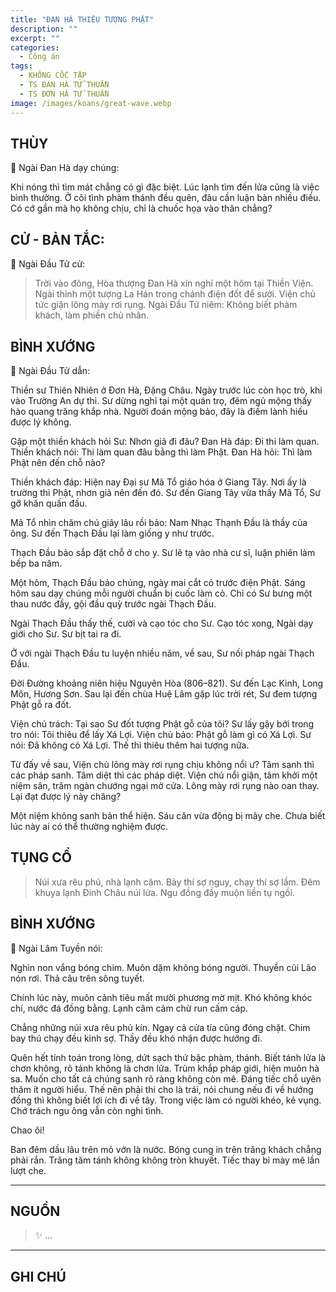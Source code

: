 ```yaml
---
title: "ĐAN HÀ THIÊU TƯỢNG PHẬT"
description: ""
excerpt: ""
categories:
  - Công án
tags:
  - KHÔNG CỐC TẬP
  - TS ĐAN HÀ TỬ THUẦN
  - TS ĐƠN HÀ TỬ THUẦN
image: /images/koans/great-wave.webp
---
```


## THÙY

📢 Ngài Đan Hà dạy chúng:

Khi nóng thì tìm mát chẳng có gì đặc biệt. Lúc lạnh tìm đến lửa cũng là việc bình thường. 
Ở cõi tình phàm thánh đều quên, đâu cần luận bàn nhiều điều. 
Có cớ gần mà họ không chịu, chỉ là chuốc họa vào thân chẳng?

## CỬ - BẢN TẮC:

📢 Ngài Đầu Tử cử:

> Trời vào đông, Hòa thượng Đan Hà xin nghỉ một hôm tại Thiền Viện.
Ngài thỉnh một tượng La Hán trong chánh điện đốt để sưởi. Viện chủ tức giận lông mày rơi rụng.
Ngài Đầu Tử niêm: Không biết phàm khách, làm phiền chủ nhân.

## BÌNH XƯỚNG

📢 Ngài Đầu Tử dẫn: 

Thiền sư Thiên Nhiên ở Đơn Hà, Đặng Châu. Ngày trước lúc còn học trò, khi vào Trường An dự thi. Sư dừng nghỉ tại một quán trọ, đêm ngủ mộng thấy hào quang trăng khắp nhà. Người đoán mộng bảo, đây là điềm lành hiếu được lý không.

Gặp một thiền khách hỏi Sư: Nhơn giả đi đâu?
Đan Hà đáp: Đi thi làm quan.
Thiền khách nói: Thi làm quan đâu bằng thì làm Phật.
Đan Hà hỏi: Thì làm Phật nên đến chỗ nào?

Thiền khách đáp: Hiện nay Đại sư Mã Tổ giáo hóa ở Giang Tây. Nơi ấy là trường thi Phật, nhơn giả nên đến đó.
Sư đến Giang Tây vừa thấy Mã Tổ, Sư gỡ khăn quấn đầu.

Mã Tổ nhìn chăm chú giây lâu rồi bảo: Nam Nhạc Thạnh Đầu là thầy của ông.
Sư đến Thạch Đầu lại làm giống y như trước.

Thạch Đầu bảo sắp đặt chỗ ở cho y. Sư lẽ tạ vào nhà cư sĩ, luận phiên làm bếp ba năm.

Một hôm, Thạch Đầu bảo chúng, ngày mai cắt cỏ trước điện Phật. Sáng hôm sau dạy chúng mỗi người chuẩn bị cuốc làm cỏ. Chỉ có Sư bưng một thau nước đầy, gội đầu quỳ trước ngài Thạch Đầu.

Ngài Thạch Đầu thấy thế, cười và cạo tóc cho Sư.
Cạo tóc xong, Ngài dạy giới cho Sư. Sư bịt tai ra đi.

Ở với ngài Thạch Đầu tu luyện nhiều năm, về sau, Sư nối pháp ngài Thạch Đầu.

Đời Đường khoảng niên hiệu Nguyên Hòa (806–821).
Sư đến Lạc Kinh, Long Môn, Hương Sơn. Sau lại đến chùa Huệ Lâm gặp lúc trời rét, Sư đem tượng Phật gỗ ra đốt.

Viện chủ trách: Tại sao Sư đốt tượng Phật gỗ của tôi?
Sư lấy gậy bới trong tro nói: Tôi thiêu để lấy Xá Lợi.
Viện chủ bảo: Phật gỗ làm gì có Xá Lợi.
Sư nói: Đã không có Xá Lợi. Thế thì thiêu thêm hai tượng nữa.

Từ đấy về sau, Viện chủ lông mày rơi rụng chịu không nổi ư? Tâm sanh thì các pháp sanh. Tâm diệt thì các pháp diệt. Viện chủ nổi giận, tâm khởi một niệm sân, trăm ngàn chướng ngại mở cửa. Lông mày rơi rụng nào oan thay. Lại đạt được lý này chăng?

Một niệm không sanh bản thể hiện.
Sáu căn vừa động bị mây che.
Chưa biết lúc này ai có thể thường nghiệm được.

## TỤNG CỔ

> Núi xưa rêu phủ, nhà lạnh câm.
Bảy thí sợ nguy, chạy thí sợ lầm.
Đêm khuya lạnh Đinh Châu núi lửa.
Ngu đồng đầy muộn liền tụ ngồi.

## BÌNH XƯỚNG

📢 Ngài Lâm Tuyền nói:

Nghìn non vắng bóng chim.
Muôn dặm không bóng người.
Thuyền cũi Lão nón rơi.
Thả câu trên sông tuyết.

Chính lúc này, muôn cảnh tiêu mất mười phương mờ mịt.
Khó không khóc chí, nước đá đồng bằng.
Lạnh câm cảm chừ run cấm cáp.

Chẳng những núi xưa rêu phủ kín. Ngay cả cửa tía cũng đóng chặt. Chim bay thú chạy đều kinh sợ. Thầy đều khó nhận được hướng đi.

Quên hết tính toán trong lòng, dứt sạch thứ bậc phàm, thánh. Biết tánh lửa là chơn không, rõ tánh không là chơn lửa. Trùm khắp pháp giới, hiện muôn hà sa. Muốn cho tất cả chúng sanh rõ ràng không còn mê. Đáng tiếc chỗ uyên thâm ít người hiểu. Thế nên phải thi cho là trái, nói chung nếu đi về hướng đồng thì không biết lợi ích đi về tây. Trong việc làm có người khéo, kẻ vụng. Chớ trách ngu ông vẫn còn nghi tình.

Chao ôi!

Ban đêm dầu lâu trên mỏ vớn là nước.
Bóng cung in trên trăng khách chẳng phải rắn.
Trăng tăm tánh không không tròn khuyết.
Tiếc thay bỉ mày mê lần lượt che.

<hr class="blog-rule" />

## NGUỒN

> ✨ ...

<hr class="blog-rule" />

## GHI CHÚ

[^1]: ⭐️ <a href="/masters/Danxia-Zichun" target="_blank">🔗 TS ĐAN HÀ TỬ THUẦN</a>
